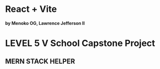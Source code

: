 # React + Vite
#### by Menoko OG, Lawrence Jefferson II

# LEVEL 5 V School Capstone Project

## MERN STACK HELPER